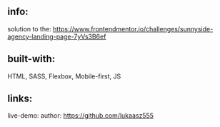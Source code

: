 ## info:

solution to the:
https://www.frontendmentor.io/challenges/sunnyside-agency-landing-page-7yVs3B6ef

## built-with:

HTML, SASS, Flexbox, Mobile-first, JS

## links:

live-demo:
author: https://github.com/lukaasz555
